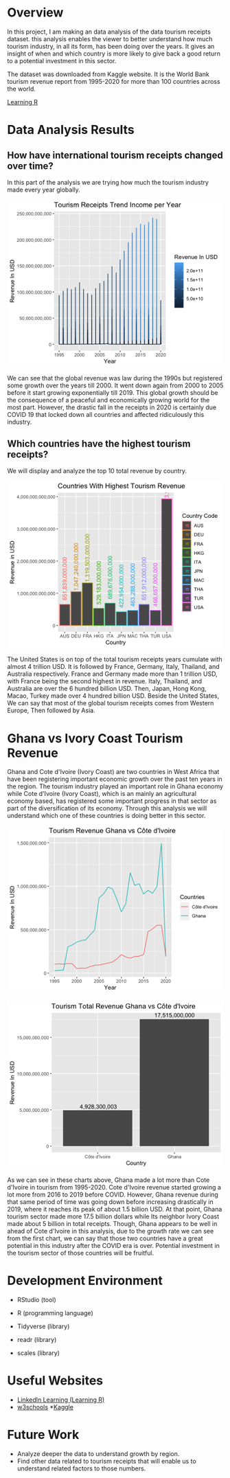 # Overview

In this project, I am making an data analysis of the data tourism receipts dataset. this analysis enables the viewer to better understand how much tourism industry, in all its form, has been doing over the years. It gives an insight of when and which country is more likely to give back a good return to a potential investment in this sector.

The dataset was downloaded from Kaggle website. It is the World Bank tourism revenue report from 1995-2020 for more than 100 countries across the world.


[Learning R](https://youtu.be/gfl4D6psC9U)

# Data Analysis Results

## How have international tourism receipts changed over time?

In this part of the analysis we are trying how much the tourism industry made every year globally.

![Global Revenue](TourIncomePerYear.png)

We can see that the global revenue was law during the 1990s but registered some growth over the years till 2000. It went down again from 2000 to 2005 before it start growing exponentially till 2019. This global growth should be the consequence of a peaceful and economically growing world for the most part. However, the drastic fall in the receipts in 2020 is certainly due COVID 19 that locked down all countries and affected ridiculously this industry.


## Which countries have the highest tourism receipts?

We will display and analyze the top 10 total revenue by country.

![Top Ten Revenue](HighTourRevenue.png)

The United States is on top of the total tourism receipts years cumulate with almost 4 trillion USD. It is followed by France, Germany, Italy, Thailand, and Australia respectively. France and Germany made more than 1 trillion USD, with France being the second highest in revenue. Italy, Thailand, and Australia are over the 6 hundred billion USD. Then, Japan, Hong Kong, Macao, Turkey made over 4 hundred billion USD.
Beside the United States, We can say that most of the global tourism receipts comes from Western Europe, Then followed by Asia.

# Ghana vs Ivory Coast Tourism Revenue

Ghana and Cote d'Ivoire (Ivory Coast) are two countries in West Africa that have been registering important economic growth over the past ten years in the region. The tourism industry played an important role in Ghana economy while Cote d'Ivoire (Ivory Coast), which is an mainly an agricultural economy based, has registered some important progress in that sector as part of the diversification of its economy. Through this analysis we will understand which one of these countries is doing better in this sector.

![GHA vs CIV](GHAvsCIV.png)

![GHA vs CIV](GHAvsCIVTotal.png)

As we can see in these charts above, Ghana made a lot more than Cote d'Ivoire in tourism from 1995-2020. Cote d'Ivoire revenue started growing a lot more from 2016 to 2019 before COVID. However, Ghana revenue during that same period of time was going down before increasing drastically in 2019, where it reaches its peak of about 1.5 billion USD.
At that point, Ghana tourism sector made more 17.5 billion dollars while Its neighbor Ivory Coast made about 5 billion in total receipts.
Though, Ghana appears to be well in ahead of Cote d'Ivoire in this analysis, due to the growth rate we can see from the first chart, we can say that those two countries have a great potential in this industry after the COVID era is over. Potential investment in the tourism sector of those countries will be fruitful.



# Development Environment

* RStudio (tool)

* R (programming language)
* Tidyverse (library)
* readr (library)
* scales (library)

# Useful Websites

* [LinkedIn Learning (Learning R)](https://www.linkedin.com/learning/learning-r-18748884)
* [w3schools](https://www.w3schools.com/r/default.asp)
*[Kaggle](https://www.kaggle.com/datasets/abdulhamitcelik/international-tourism-receipts)

# Future Work

* Analyze deeper the data to understand growth by region.
* Find other data related to tourism receipts that will enable us to understand related factors to those numbers.